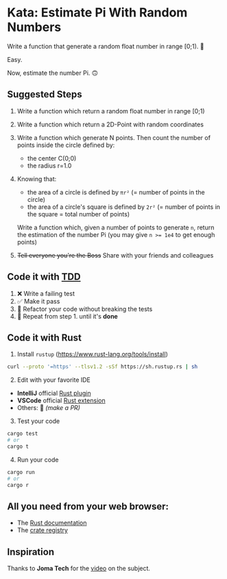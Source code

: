 # Kata: Estimate Pi With Random Numbers

Write a function that generate a random float number in range [0;1). 🙂

Easy.

Now, estimate the number Pi. 🙃

## Suggested Steps

1. Write a function which return a random float number in range [0;1)
2. Write a function which return a 2D-Point with random coordinates
3. Write a function which generate N points. Then count the number of points inside the circle defined by:
    - the center C(0;0)
    - the radius r=1.0
4. Knowing that:
    - the area of a circle is defined by `πr²` (= number of points in the circle)
    - the area of a circle's square is defined by `2r²` (= number of points in the square = total number of points)

   Write a function which, given a number of points to generate `n`, return the estimation of the number Pi (you may
   give `n >= 1e4` to get enough points)
5. ~~Tell everyone you're the Boss~~ Share with your friends and colleagues

## Code it with [TDD](https://en.wikipedia.org/wiki/Test-driven_development)

1. ❌ Write a failing test
2. ✅ Make it pass
3. 🧩 Refactor your code without breaking the tests
4. 🔄 Repeat from step 1. until it's **done**

## Code it with Rust

1. Install `rustup` (https://www.rust-lang.org/tools/install)

```bash
curl --proto '=https' --tlsv1.2 -sSf https://sh.rustup.rs | sh
```

2. Edit with your favorite IDE

- **IntelliJ** official [Rust plugin](https://plugins.jetbrains.com/plugin/8182-rust)
- **VSCode** official [Rust extension](https://marketplace.visualstudio.com/items?itemName=rust-lang.rust)
- Others: 🤷 *(make a PR)*

3. Test your code

```bash
cargo test
# or
cargo t
```

4. Run your code

```bash
cargo run
# or
cargo r
```

## All you need from your web browser:

- The [Rust documentation](https://doc.rust-lang.org/rust-by-example/index.html)
- The [crate registry](https://crates.io/)

## Inspiration

Thanks to **Joma Tech** for the [video](https://www.youtube.com/watch?v=pvimAM_SLic) on the subject.

